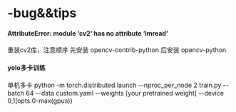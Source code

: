 # -bug&&tips
#### AttributeError: module ‘cv2‘ has no attribute ‘imread‘
重装cv2库，注意顺序
先安装 opencv-contrib-python
后安装 opencv-python
#### yolo多卡训练
单机多卡
python -m torch.distributed.launch --nproc_per_node 2 train.py --batch 64 --data custom.yaml --weights [your pretrained weight] --device 0,1(opts:0-max(gpus))
